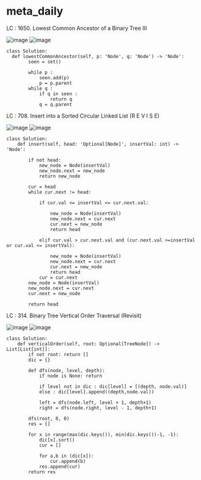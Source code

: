 # meta_daily
LC : 1650. Lowest Common Ancestor of a Binary Tree III

![image](https://github.com/atishay2/meta_daily/assets/52835993/b5f406f9-c31e-4891-a8f4-7b41cd1a9443)
![image](https://github.com/atishay2/meta_daily/assets/52835993/9a69bfcf-f320-49f4-84da-e2084fa0a29e)

    class Solution:
      def lowestCommonAncestor(self, p: 'Node', q: 'Node') -> 'Node':
            seen = set()
    
            while p :
                seen.add(p)
                p = p.parent
            while q :
                if q in seen :
                    return q
                q = q.parent

LC : 708. Insert into a Sorted Circular Linked List (R E V I S E)

![image](https://github.com/atishay2/meta_daily/assets/52835993/24988ad9-58a4-41fc-986b-77e64a4565db)
![image](https://github.com/atishay2/meta_daily/assets/52835993/ee733215-ebee-4a3a-b745-9ee6ab26e62f)

    class Solution:
        def insert(self, head: 'Optional[Node]', insertVal: int) -> 'Node':
            
            if not head:
                new_node = Node(insertVal)
                new_node.next = new_node
                return new_node
        
            cur = head 
            while cur.next != head:
                
                if cur.val <= insertVal <= cur.next.val:
                    
                    new_node = Node(insertVal)
                    new_node.next = cur.next
                    cur.next = new_node
                    return head
            
                elif cur.val > cur.next.val and (cur.next.val >=insertVal or cur.val <= insertVal):
                    
                    new_node = Node(insertVal)
                    new_node.next = cur.next
                    cur.next = new_node
                    return head
                cur = cur.next
            new_node = Node(insertVal)
            new_node.next = cur.next
            cur.next = new_node
                    
            return head 

LC : 314. Binary Tree Vertical Order Traversal (Revisit)

![image](https://github.com/atishay2/meta_daily/assets/52835993/f2989267-1754-44cd-ac05-7790dc4cc4d8)
![image](https://github.com/atishay2/meta_daily/assets/52835993/a7e1f04f-ba2d-4d95-8c2c-59d71e1a92d1)

    class Solution:
        def verticalOrder(self, root: Optional[TreeNode]) -> List[List[int]]:
            if not root: return []
            dic = {} 
            
            def dfs(node, level, depth):
                if node is None: return 
                
                if level not in dic : dic[level] = [(depth, node.val)]
                else : dic[level].append((depth,node.val))
                
                left = dfs(node.left, level + 1, depth+1)
                right = dfs(node.right, level - 1, depth+1)
    
            dfs(root, 0, 0)
            res = []
            
            for x in range(max(dic.keys()), min(dic.keys())-1, -1):
                dic[x].sort()
                cur = []
                
                for a,b in (dic[x]):
                    cur.append(b)
                res.append(cur)
            return res
